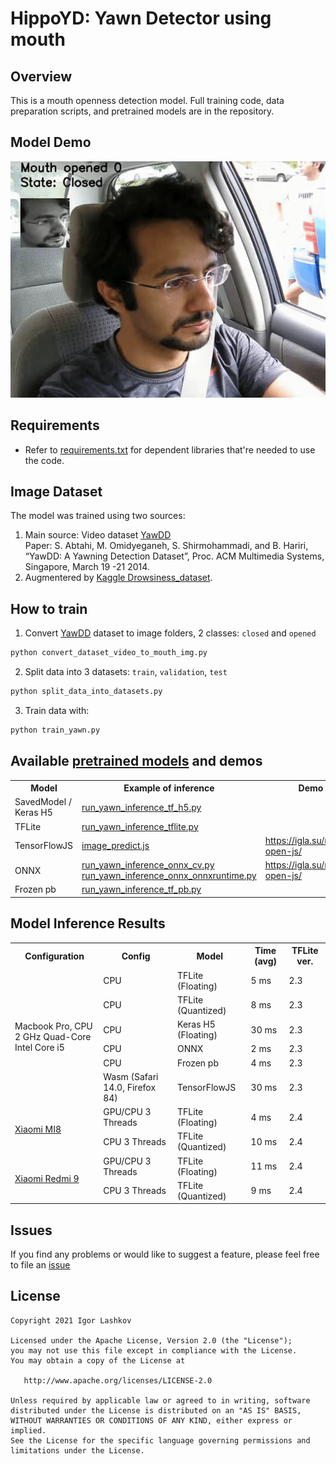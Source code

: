 # HippoYD: Yawn Detector using mouth

## Overview

This is a mouth openness detection model. Full training code, data preparation scripts, and pretrained models are in the repository.

## Model Demo
![Preview-demo](art/yawn_output_video.gif "Preview demo")<br />

## Requirements

*   Refer to
    [requirements.txt](requirements.txt)
    for dependent libraries that're needed to use the code.

## Image Dataset

The model was trained using two sources:<br />

1. Main source: Video dataset [YawDD][1]<br />
Paper: S. Abtahi, M. Omidyeganeh, S. Shirmohammadi, and B. Hariri, “YawDD: A Yawning Detection Dataset”, Proc. ACM Multimedia Systems, Singapore, March 19 -21 2014.
2. Augmentered by [Kaggle Drowsiness_dataset](https://www.kaggle.com/dheerajperumandla/drowsiness-dataset).

## How to train

1. Convert [YawDD][1] dataset to image folders, 2 classes: `closed` and `opened`
```bash
python convert_dataset_video_to_mouth_img.py
```
2. Split data into 3 datasets: `train`, `validation`, `test`
```bash
python split_data_into_datasets.py
```
3. Train data with:
```bash
python train_yawn.py
```

## Available [pretrained models](out_epoch_70_pro/) and demos

<table>
	<tbody>
		<tr>
         <th>Model</th>
         <th>Example of inference</th>
         <th>Demo</th>
		</tr>
      <tr>
			<td>SavedModel / Keras H5</td>
			<td><a href='run_yawn_inference_tf_h5.py'>run_yawn_inference_tf_h5.py</a></td>
         <td></td>
		</tr>
      <tr>
			<td>TFLite</td>
			<td><a href='run_yawn_inference_tflite.py'>run_yawn_inference_tflite.py</a></td>
         <td></td>
		</tr>
      <tr>
			<td>TensorFlowJS</td>
			<td><a href='image_predict.js'>image_predict.js</a></td>
         <td><a href='https://igla.su/mouth-open-js/'>https://igla.su/mouth-open-js/</a></td>
		</tr>
		<tr>
			<td>ONNX</td>
			<td><a href='run_yawn_inference_onnx_cv.py'>run_yawn_inference_onnx_cv.py</a><br /><a href='run_yawn_inference_onnx_onnxruntime.py'>run_yawn_inference_onnx_onnxruntime.py</a></td>
         <td><a href='https://igla.su/mouth-open-js/'>https://igla.su/mouth-open-js/</a></td>
		</tr>
      <tr>
			<td>Frozen pb</td>
			<td><a href='run_yawn_inference_tf_pb.py'>run_yawn_inference_tf_pb.py</a></td>
         <td></td>
		</tr>
	</tbody>
</table>

## Model Inference Results
<table>
	<tbody>
		<tr>
         <th>Configuration</th>
         <th>Config</th>
         <th>Model</th>
         <th>Time (avg)</th>
         <th>TFLite ver.</th>
		</tr>
      <tr>
			<td rowspan="6">Macbook Pro, CPU<br/>2 GHz Quad-Core Intel Core i5</td>
         <td>CPU</td>
			<td>TFLite (Floating)</td>
         <td>5 ms</td>
         <td>2.3</td>
		</tr>
      <tr>
         <td>CPU</td>
			<td>TFLite (Quantized)</td>
         <td>8 ms</td>
         <td>2.3</td>
		</tr>
		<tr>
         <td>CPU</td>
			<td>Keras H5 (Floating)</td>
         <td>30 ms</td>
         <td>2.3</td>
		</tr>
      <tr>
         <td>CPU</td>
			<td>ONNX</td>
         <td>2 ms</td>
         <td>2.3</td>
		</tr>
      <tr>
         <td>CPU</td>
			<td>Frozen pb</td>
         <td>4 ms</td>
         <td>2.3</td>
		</tr>
      <tr>
         <td>Wasm (Safari 14.0, Firefox 84)</td>
			<td>TensorFlowJS</td>
         <td>30 ms</td>
         <td>2.3</td>
		</tr>
      <tr>
			<td rowspan="2"><a href='https://www.gsmarena.com/xiaomi_mi_8-9065.php'>Xiaomi MI8</a></td>
         <td>GPU/CPU 3 Threads</td>
			<td>TFLite (Floating)</td>
         <td>4 ms</td>
         <td>2.4</td>
		</tr>
      <tr>
         <td>CPU 3 Threads</td>
			<td>TFLite (Quantized)</td>
         <td>10 ms</td>
         <td>2.4</td>
		</tr>
       <tr>
			<td rowspan="2"><a href='https://www.gsmarena.com/xiaomi_redmi_9-10233.php'>Xiaomi Redmi 9</a></td>
         <td>GPU/CPU 3 Threads</td>
			<td>TFLite (Floating)</td>
         <td>11 ms</td>
         <td>2.4</td>
		</tr>
      <tr>
         <td>CPU 3 Threads</td>
			<td>TFLite (Quantized)</td>
         <td>9 ms</td>
         <td>2.4</td>
		</tr>
	</tbody>
</table>


## Issues

If you find any problems or would like to suggest a feature, please
feel free to file an [issue](https://github.com/iglaweb/YawnMouthOpenDetect/issues)

## License

    Copyright 2021 Igor Lashkov

    Licensed under the Apache License, Version 2.0 (the "License");
    you may not use this file except in compliance with the License.
    You may obtain a copy of the License at

       http://www.apache.org/licenses/LICENSE-2.0

    Unless required by applicable law or agreed to in writing, software
    distributed under the License is distributed on an "AS IS" BASIS,
    WITHOUT WARRANTIES OR CONDITIONS OF ANY KIND, either express or implied.
    See the License for the specific language governing permissions and
    limitations under the License.

[1]: https://ieee-dataport.org/open-access/yawdd-yawning-detection-dataset#files "YawDD dataset"